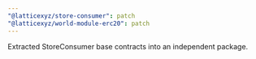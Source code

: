 ```yaml
---
"@latticexyz/store-consumer": patch
"@latticexyz/world-module-erc20": patch
---
```


Extracted StoreConsumer base contracts into an independent package.
